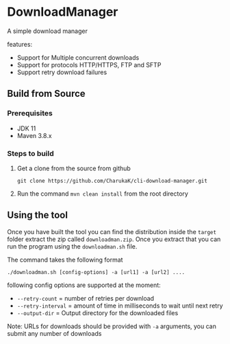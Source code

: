 # DownloadManager

A simple download manager

features:
- Support for Multiple concurrent downloads
- Support for protocols HTTP/HTTPS, FTP and SFTP
- Support retry download failures

## Build from Source

### Prerequisites
- JDK 11
- Maven 3.8.x

### Steps to build
1. Get a clone from the source from github
    ```shell
   git clone https://github.com/CharukaK/cli-download-manager.git 
   ```
2. Run the command `mvn clean install` from the root directory


## Using the tool
Once you have built the tool you can find the distribution inside the `target` folder extract the zip called `downloadman.zip`. Once you extract that you can run the program using the `downloadman.sh` file.

The command takes the following format
```shell
./downloadman.sh [config-options] -a [url1] -a [url2] ....
```

following config options are supported at the moment:
- `--retry-count` = number of retries per download
- `--retry-interval` = amount of time in milliseconds to wait until next retry
- `--output-dir` = Output directory for the downloaded files

Note: URLs for downloads should be provided with `-a` arguments, you can submit any number of downloads
